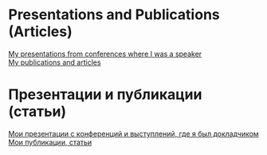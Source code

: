 # Presentations and Publications (Articles)
[My presentations from conferences where I was a speaker](https://github.com/Areso/presentations-publications/tree/master/presentations)  
[My publications and articles](https://github.com/Areso/presentations-publications/tree/master/publications)  

# Презентации и публикации (статьи)
[Мои презентации с конференций и выступлений, где я был докладчиком](https://github.com/Areso/presentations-publications/tree/master/presentations)  
[Мои публикации, статьи](https://github.com/Areso/presentations-publications/tree/master/publications)  
